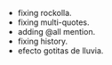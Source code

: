 - fixing rockolla.
- fixing multi-quotes.
- adding @all mention.
- fixing history.
- efecto gotitas de lluvia.